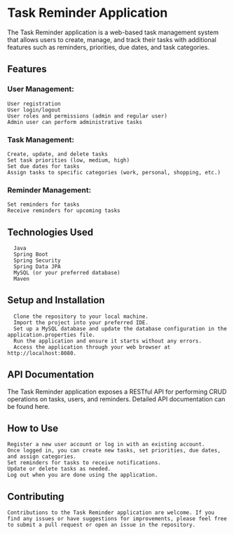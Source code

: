 # Task Reminder Application

The Task Reminder application is a web-based task management system that allows users to create, manage, and track their tasks with additional features such as reminders, priorities, due dates, and task categories.

## Features
### User Management:

    User registration
    User login/logout
    User roles and permissions (admin and regular user)
    Admin user can perform administrative tasks
### Task Management:
    Create, update, and delete tasks
    Set task priorities (low, medium, high)
    Set due dates for tasks
    Assign tasks to specific categories (work, personal, shopping, etc.)
### Reminder Management:
    Set reminders for tasks
    Receive reminders for upcoming tasks
## Technologies Used
      Java
      Spring Boot
      Spring Security
      Spring Data JPA
      MySQL (or your preferred database)
      Maven
## Setup and Installation
      Clone the repository to your local machine.
      Import the project into your preferred IDE.
      Set up a MySQL database and update the database configuration in the application.properties file.
      Run the application and ensure it starts without any errors.
      Access the application through your web browser at http://localhost:8080.
## API Documentation
  The Task Reminder application exposes a RESTful API for performing CRUD operations on tasks, users, and reminders. Detailed API        documentation can be found here.
  
  

## How to Use
    Register a new user account or log in with an existing account.
    Once logged in, you can create new tasks, set priorities, due dates, and assign categories.
    Set reminders for tasks to receive notifications.
    Update or delete tasks as needed.
    Log out when you are done using the application.
## Contributing
    Contributions to the Task Reminder application are welcome. If you find any issues or have suggestions for improvements, please feel free to submit a pull request or open an issue in the repository.
